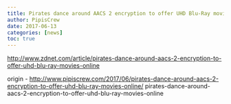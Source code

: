 ```yaml
---
title: Pirates dance around AACS 2 encryption to offer UHD Blu-Ray movies online
author: PipisCrew
date: 2017-06-13
categories: [news]
toc: true
---
```


http://www.zdnet.com/article/pirates-dance-around-aacs-2-encryption-to-offer-uhd-blu-ray-movies-online

origin - http://www.pipiscrew.com/2017/06/pirates-dance-around-aacs-2-encryption-to-offer-uhd-blu-ray-movies-online/ pirates-dance-around-aacs-2-encryption-to-offer-uhd-blu-ray-movies-online